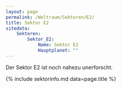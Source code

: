 ```yaml
---
layout: page
permalink: /Weltraum/Sektoren/E2/
title: Sektor E2
sitedata:
    Sektoren:
        Sektor_E2:
            Name: Sektor E2
            Hauptplanet: ""
---
```




Der Sektor E2 ist noch nahezu unerforscht.

{% include sektorinfo.md data=page.title %}

